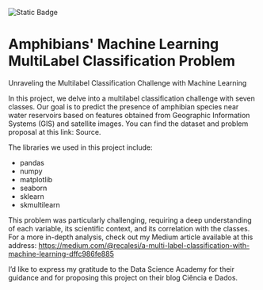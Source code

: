 

![Static Badge](https://img.shields.io/badge/STATUS-FINISHED-brightGREEN)



# Amphibians' Machine Learning MultiLabel Classification Problem

Unraveling the Multilabel Classification Challenge with Machine Learning

In this project, we delve into a multilabel classification challenge with seven classes. Our goal is to predict the presence of amphibian species near water reservoirs based on features obtained from Geographic Information Systems (GIS) and satellite images. You can find the dataset and problem proposal at this link: Source.

The libraries we used in this project include:

- pandas
- numpy
- matplotlib
- seaborn
- sklearn
- skmultilearn

This problem was particularly challenging, requiring a deep understanding of each variable, its scientific context, and its correlation with the classes. For a more in-depth analysis, check out my Medium article available at this address: https://medium.com/@recalesi/a-multi-label-classification-with-machine-learning-dffc986fe885

I’d like to express my gratitude to the Data Science Academy for their guidance and for proposing this project on their blog Ciência e Dados.